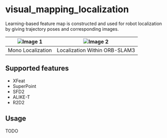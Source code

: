 # visual_mapping_localization

Learning-based feature map is constructed and used for robot localization by giving trajectory poses and corresponding images.

| ![Image 1](./asset/localization2.gif) | ![Image 2](./asset/localization.gif) |
|---------------------------------------|--------------------------------------|
| Mono Localization | Localization Within ORB-SLAM3|

## Supported features
- XFeat
- SuperPoint
- SFD2
- ALIKE-T
- R2D2

## Usage

TODO 
